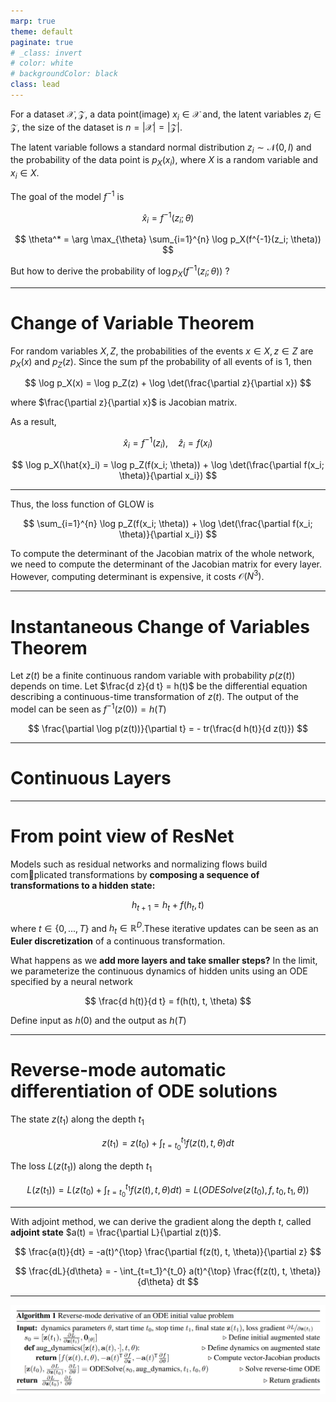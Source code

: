 ```yaml
---
marp: true
theme: default
paginate: true
# _class: invert
# color: white
# backgroundColor: black
class: lead
---
```


For a dataset $\mathcal{X}, \mathcal{Z}$,  a data point(image) $x_i \in \mathcal{X}$ and, the latent variables $z_i \in \mathcal{Z}$, the size of the dataset is $n = |\mathcal{X}| = |\mathcal{Z}|$. 

The latent variable follows a standard normal distribution $z_i \sim \mathcal{N}(0, I)$ and the probability of the data point is $p_X(x_i)$, where $X$ is a random variable and $x_i \in X$.

The goal of the model $f^{-1}$ is

$$
\hat{x}_i = f^{-1}(z_i; \theta)
$$

$$
\theta^* = \arg \max_{\theta} \sum_{i=1}^{n} \log p_X(f^{-1}(z_i; \theta))
$$

But how to derive the probability of $\log p_X(f^{-1}(z_i; \theta))$ ?

---

# Change of Variable Theorem

For random variables $X, Z$, the probabilities of the events $x \in X, z \in Z$ are $p_X(x)$ and $p_Z(z)$. Since the sum pf the probability of all events of is 1, then

$$
\log p_X(x) = \log p_Z(z) + \log \det(\frac{\partial z}{\partial x})
$$

where $\frac{\partial z}{\partial x}$ is Jacobian matrix.

As a result, 

$$
\hat{x}_i = f^{-1}(z_i), \quad \hat{z}_i = f(x_i)
$$

$$
\log p_X(\hat{x}_i) = \log p_Z(f(x_i; \theta)) + \log \det(\frac{\partial f(x_i; \theta)}{\partial x_i})
$$

---

Thus, the loss function of GLOW is

$$
\sum_{i=1}^{n} \log p_Z(f(x_i; \theta)) + \log \det(\frac{\partial f(x_i; \theta)}{\partial x_i})
$$

To compute the determinant of the Jacobian matrix of the whole network, we need to compute the determinant of the Jacobian matrix for every layer. However, computing determinant is expensive, it costs $\mathcal{O}(N^3)$.

---

# Instantaneous Change of Variables Theorem

Let $z(t)$ be a finite continuous random variable with probability $p(z(t))$ depends on time. Let $\frac{d z}{d t} = h(t)$ be the differential equation describing a continuous-time transformation of $z(t)$. The output of the model can be seen as $f^{-1}(z(0)) = h(T)$

$$
\frac{\partial \log p(z(t))}{\partial t} = - tr(\frac{d h(t)}{d z(t)})
$$

---

# Continuous Layers

---

# From point view of ResNet

Models such as residual networks and normalizing flows build complicated transformations by **composing a sequence of transformations to a hidden state:**

$$
h_{t+1} = h_t + f(h_t, t)
$$

where $t \in \{ 0, ..., T\}$ and $h_t \in \mathbb{R}^{D}$.These iterative updates can be seen as an **Euler discretization** of a continuous transformation.

What happens as we **add more layers and take smaller steps?** In the limit, we parameterize the continuous dynamics of hidden units using an ODE specified by a neural network

$$
\frac{d h(t)}{d t} = f(h(t), t, \theta)
$$

Define input as $h(0)$ and the output as $h(T)$

---

# Reverse-mode automatic differentiation of ODE solutions

The state $z(t_1)$ along the depth $t_1$

$$
z({t_1}) = z({t_0}) + \int_{t=t_0}^{t_1} f(z(t), t, \theta) dt
$$

The loss $L(z(t_1))$ along the depth $t_1$

$$
L(z(t_1)) = L(z({t_0}) + \int_{t=t_0}^{t_1} f(z(t), t, \theta) dt) = L(ODESolve(z(t_0), f, t_0, t_1, \theta))
$$

---

With adjoint method, we can derive the gradient along the depth $t$, called **adjoint state** $a(t) = \frac{\partial L}{\partial z(t)}$.

$$
\frac{a(t)}{dt} = -a(t)^{\top} \frac{\partial f(z(t), t, \theta)}{\partial z}
$$

$$
\frac{dL}{d\theta} = - \int_{t=t_1}^{t_0} a(t)^{\top} \frac{f(z(t), t, \theta)}{d\theta} dt
$$

---

![](imgs/algo.png)